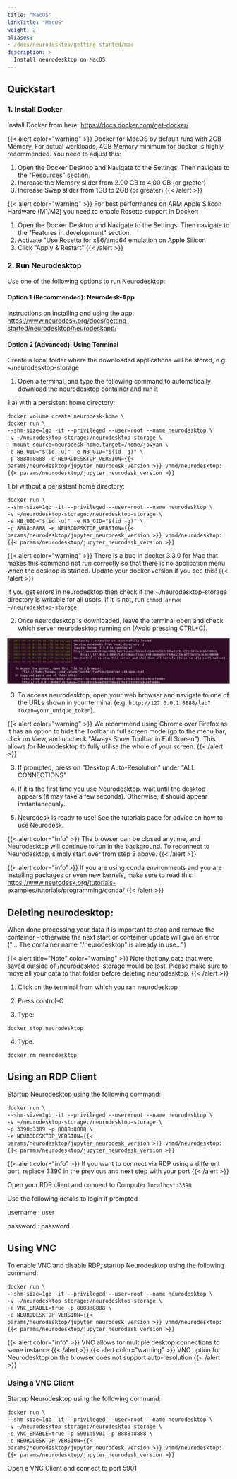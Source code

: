 ```yaml
---
title: "MacOS"
linkTitle: "MacOS"
weight: 2
aliases:
- /docs/neurodesktop/getting-started/mac
description: >
  Install neurodesktop on MacOS
---
```


## Quickstart
### 1. Install Docker
Install Docker from here: https://docs.docker.com/get-docker/ 

{{< alert color="warning" >}}
Docker for MacOS by default runs with 2GB Memory. For actual workloads, 4GB Memory minimum for docker is highly recommended. You need to adjust this: 
1. Open the Docker Desktop and Navigate to the Settings. Then navigate to the "Resources" section. 
2. Increase the Memory slider from 2.00 GB to 4.00 GB (or greater)
3. Increase Swap slider from 1GB to 2GB (or greater)
{{< /alert >}}

{{< alert color="warning" >}}
For best performance on ARM Apple Silicon Hardware (M1/M2) you need to enable Rosetta support in Docker:
1. Open the Docker Desktop and Navigate to the Settings. Then navigate to the "Features in development" section. 
2. Activate "Use Rosetta for x86/amd64 emulation on Apple Silicon
3. Click "Apply & Restart"
{{< /alert >}}

### 2. Run Neurodesktop
Use one of the following options to run Neurodesktop:

#### Option 1 (Recommended): Neurodesk-App
Instructions on installing and using the app: https://www.neurodesk.org/docs/getting-started/neurodesktop/neurodeskapp/

#### Option 2 (Advanced): Using Terminal
Create a local folder where the downloaded applications will be stored, e.g. ~/neurodesktop-storage 

1. Open a terminal, and type the following command to automatically download the neurodesktop container and run it

1.a) with a persistent home directory:
```shell
docker volume create neurodesk-home \
docker run \
--shm-size=1gb -it --privileged --user=root --name neurodesktop \
-v ~/neurodesktop-storage:/neurodesktop-storage \
--mount source=neurodesk-home,target=/home/jovyan \
-e NB_UID="$(id -u)" -e NB_GID="$(id -g)" \
-p 8888:8888 -e NEURODESKTOP_VERSION={{< params/neurodesktop/jupyter_neurodesk_version >}} vnmd/neurodesktop:{{< params/neurodesktop/jupyter_neurodesk_version >}}
```

1.b) without a persistent home directory:
```shell
docker run \
--shm-size=1gb -it --privileged --user=root --name neurodesktop \
-v ~/neurodesktop-storage:/neurodesktop-storage \
-e NB_UID="$(id -u)" -e NB_GID="$(id -g)" \
-p 8888:8888 -e NEURODESKTOP_VERSION={{< params/neurodesktop/jupyter_neurodesk_version >}} vnmd/neurodesktop:{{< params/neurodesktop/jupyter_neurodesk_version >}}
```

<!-- neurodesktop version found in neurodesk.github.io/data/neurodesktop.toml -->

{{< alert color="warning" >}}
There is a bug in docker 3.3.0 for Mac that makes this command not run correctly so that there is no application menu when the desktop is started. Update your docker version if you see this!
{{< /alert >}}

If you get errors in neurodesktop then check if the ~/neurodesktop-storage directory is writable for all users. If it is not, run `chmod a+rwx ~/neurodesktop-storage`

2. Once neurodesktop is downloaded, leave the terminal open and check which server neurodesktop running on (Avoid pressing CTRL+C).

![image](/static/docs/getting-started/neurodeskapp/terminal_token.png)

3. To access neurodesktop, open your web browser and navigate to one of the URLs shown in your terminal (e.g. `http://127.0.0.1:8888/lab?token=your_unique_token`).

{{< alert color="warning" >}}
We recommend using Chrome over Firefox as it has an option to hide the Toolbar in full screen mode (go to the menu bar, click on View, and uncheck "Always Show Toolbar in Full Screen"). This allows for Neurodesktop to fully utilise the whole of your screen.
{{< /alert >}}

3. If prompted, press on "Desktop Auto-Resolution" under "ALL CONNECTIONS"

4. If it is the first time you use Neurodesktop, wait until the desktop appears (it may take a few seconds). Otherwise, it should appear instantaneously.

5. Neurodesk is ready to use! See the tutorials page for advice on how to use Neurodesk.     

{{< alert color="info" >}}
The browser can be closed anytime, and Neurodesktop will continue to run in the background. To reconnect to Neurodesktop, simply start over from step 3 above.
{{< /alert >}}

{{< alert color="info">}}
If you are using conda environments and you are installing packages or even new kernels, make sure to read this: https://www.neurodesk.org/tutorials-examples/tutorials/programming/conda/
{{< /alert >}}

## Deleting neurodesktop:
When done processing your data it is important to stop and remove the container - otherwise the next start or container update will give an error ("... The container name "/neurodesktop" is already in use...")

{{< alert title="Note" color="warning" >}}
Note that any data that were saved outside of /neurodesktop-storage would be lost. Please make sure to move all your data to that folder before deleting neurodesktop.
{{< /alert >}}

1. Click on the terminal from which you ran neurodesktop

2. Press control-C

3. Type:
```shell
docker stop neurodesktop
```
4. Type:
```shell
docker rm neurodesktop
```

## Using an RDP Client
Startup Neurodesktop using the following command:

```shell
docker run \
--shm-size=1gb -it --privileged --user=root --name neurodesktop \
-v ~/neurodesktop-storage:/neurodesktop-storage \
-p 3390:3389 -p 8888:8888 \
-e NEURODESKTOP_VERSION={{< params/neurodesktop/jupyter_neurodesk_version >}} vnmd/neurodesktop:{{< params/neurodesktop/jupyter_neurodesk_version >}}
```
{{< alert color="info" >}}
If you want to connect via RDP using a different port, replace 3390 in the previous and next step with your port
{{< /alert >}}

Open your RDP client and connect to Computer `localhost:3390`

Use the following details to login if prompted

username
: user

password
: password

## Using VNC

To enable VNC and disable RDP, startup Neurodesktop using the following command:

```shell
docker run \
--shm-size=1gb -it --privileged --user=root --name neurodesktop \
-v ~/neurodesktop-storage:/neurodesktop-storage \
-e VNC_ENABLE=true -p 8888:8888 \
-e NEURODESKTOP_VERSION={{< params/neurodesktop/jupyter_neurodesk_version >}} vnmd/neurodesktop:{{< params/neurodesktop/jupyter_neurodesk_version >}}
```

{{< alert color="info" >}}
VNC allows for multiple desktop connections to same instance
{{< /alert >}}
{{< alert color="warning" >}}
VNC option for Neurodesktop on the browser does not support auto-resolution 
{{< /alert >}}

### Using a VNC Client

Startup Neurodesktop using the following command:

```shell
docker run \
--shm-size=1gb -it --privileged --user=root --name neurodesktop \
-v ~/neurodesktop-storage:/neurodesktop-storage \
-e VNC_ENABLE=true -p 5901:5901 -p 8888:8888 \
-e NEURODESKTOP_VERSION={{< params/neurodesktop/jupyter_neurodesk_version >}} vnmd/neurodesktop:{{< params/neurodesktop/jupyter_neurodesk_version >}}
```

Open a VNC Client and connect to port 5901
